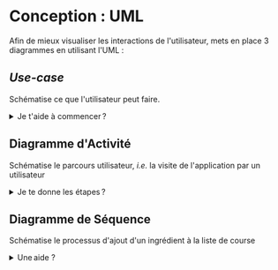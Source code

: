# Conception : UML

Afin de mieux visualiser les interactions de l'utilisateur,
mets en place 3 diagrammes en utilisant l'UML :

## _Use-case_

Schématise ce que l'utilisateur peut faire.

<details>
  <summary>Je t'aide à commencer ?</summary>

    - voir les recettes
    - voir les détails d'une recette
    - gérer une liste (CRUD à détailler, `include`)
    - …

</details>

## Diagramme d'Activité

Schématise le parcours utilisateur, _i.e._ la visite de l'application
par un utilisateur

<details>
  <summary>Je te donne les étapes ?</summary>

    → commencer
    → accéder à la page d'accueil
    → voir les recettes disponibles
    → ? utilisateur authentifié
      + (OUI) afficher l'état des favoris sur chaque recette
      - (NON) (continuer)
    → ∞ navigation en cours ?
      + ? cliquer sur un cœur
        + ? authentifier
          + ajouter/retire la recette des favoris
          - message « Veuillez vous connecter »
        - (continuer)
      → ? cliquer sur une recette
        + afficher les détails
          ? ajouter à la liste
            + ajouter les ingrédients à la liste
            - (continuer)
        - (continuer)
      → ? Gérer la liste de courses
        + modifier / supprimer / vider la liste
        - (continuer)
      - (continuer)
    → ? voir recettes favorites
      + ? authentifié
        + afficher la page des recettes favorites
        - message « Veuillez vous connecter »
      - (continuer)
    - fin

    Légende:
      
      - `→` suite séquentielle
      - `?` condition (`if`)
      - `+` étape quand répond OUI à la condition
      - `-` étape quand répond NON à la condition
      - `∞` boucle : `repeat / repeat while`, `while / endwhile`…
      - `(continuer)` affichage du texte inutile
</details>

## Diagramme de Séquence

Schématise le processus d'ajout d'un ingrédient à la liste de course

<details>
  <summary>Une aide ?</summary>

    Lors de l'ajout des ingrédients à la liste, il faut vérifier
    si l'ingrédient existe déjà (grâce à son nom) :

    - si OUI, alors j'augmente la quantité
    - si NON, j'ajoute l'ingrédient et sa quantité

</details>
